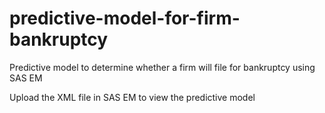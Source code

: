 # predictive-model-for-firm-bankruptcy
Predictive model to determine whether a firm will file for bankruptcy using SAS EM

Upload the XML file in SAS EM to view the predictive model
